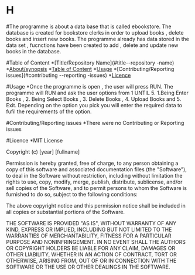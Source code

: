 # H
#The programme is about a data base that is called ebookstore. The database is created for bookstore clerks in order to upload books , delete books and insert new books. The programme already has data stored in the data set , fucnctions have been created to add , delete and update new books in the database. 

#Table of Content 
*[Title/Repository Name](#title--repository -name)
*[About/synopsis](#about--synopsis)
*[Table of Content](#table-of-content)
*[Usage](#usage)
*[Contributing/Reporting issues](#contributing --reporting -issues)
*[Licence](#license)


#Usage
*Once the programme is open , the user will press RUN. The programme will RUN and ask the user options from 1 UNTIL 5. 1.Being Enter Books , 2. Being Select Books , 3. Delete Books , 4. Upload Books and 5. Exit. Depending on the option you pick you will enter the required data to fufil the requirements of the option. 

#Contributing/Reporting issues 
*There were no Contributing or Reporting issues 

#Licence
*MIT License

Copyright (c) [year] [fullname]

Permission is hereby granted, free of charge, to any person obtaining a copy
of this software and associated documentation files (the "Software"), to deal
in the Software without restriction, including without limitation the rights
to use, copy, modify, merge, publish, distribute, sublicense, and/or sell
copies of the Software, and to permit persons to whom the Software is
furnished to do so, subject to the following conditions:

The above copyright notice and this permission notice shall be included in all
copies or substantial portions of the Software.

THE SOFTWARE IS PROVIDED "AS IS", WITHOUT WARRANTY OF ANY KIND, EXPRESS OR
IMPLIED, INCLUDING BUT NOT LIMITED TO THE WARRANTIES OF MERCHANTABILITY,
FITNESS FOR A PARTICULAR PURPOSE AND NONINFRINGEMENT. IN NO EVENT SHALL THE
AUTHORS OR COPYRIGHT HOLDERS BE LIABLE FOR ANY CLAIM, DAMAGES OR OTHER
LIABILITY, WHETHER IN AN ACTION OF CONTRACT, TORT OR OTHERWISE, ARISING FROM,
OUT OF OR IN CONNECTION WITH THE SOFTWARE OR THE USE OR OTHER DEALINGS IN THE
SOFTWARE.
